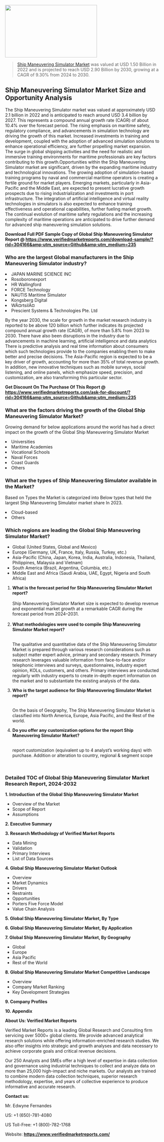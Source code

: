 <img src="https://ffe5etoiles.com/wp-content/uploads/2024/12/MST1-300x171.png" alt="" width="300" height="171" class="alignnone size-medium wp-image-20088" /><blockquote><p><p><a href="https://www.verifiedmarketreports.com/download-sample/?rid=304166&utm_source=Github&utm_medium=235" target="_blank">Ship Maneuvering Simulator Market</a> was valued at USD 1.50 Billion in 2022 and is projected to reach USD 2.90 Billion by 2030, growing at a CAGR of 9.30% from 2024 to 2030.</p></blockquote><p><h2>Ship Maneuvering Simulator Market Size and Opportunity Analysis</h2>The Ship Maneuvering Simulator market was valued at approximately USD 2.1 billion in 2022 and is anticipated to reach around USD 3.4 billion by 2027. This represents a compound annual growth rate (CAGR) of about 10.4% over the forecast period. The rising emphasis on maritime safety, regulatory compliance, and advancements in simulation technology are driving the growth of this market. Increased investments in training and development, coupled with the adoption of advanced simulation solutions to enhance operational efficiency, are further propelling market expansion. The surge in global shipping activities and the need for realistic and immersive training environments for maritime professionals are key factors contributing to this growth.Opportunities within the Ship Maneuvering Simulator market are significant, driven by the expanding maritime industry and technological innovations. The growing adoption of simulation-based training programs by naval and commercial maritime operators is creating a fertile ground for market players. Emerging markets, particularly in Asia-Pacific and the Middle East, are expected to present lucrative growth prospects due to rising industrialization and investments in port infrastructure. The integration of artificial intelligence and virtual reality technologies in simulators is also expected to enhance training effectiveness and operational capabilities, further fueling market growth. The continual evolution of maritime safety regulations and the increasing complexity of maritime operations are anticipated to drive further demand for advanced ship maneuvering simulation solutions.</p><p class=""><strong>Download Full PDF Sample Copy of Global Ship Maneuvering Simulator Report @ <a href="https://www.verifiedmarketreports.com/download-sample/?rid=304166&amp;utm_source=Github&amp;utm_medium=235" target="_blank">https://www.verifiedmarketreports.com/download-sample/?rid=304166&amp;utm_source=Github&amp;utm_medium=235</a></strong></p><h3 id="" class="">Who are the largest Global manufacturers in the Ship Maneuvering Simulator industry?</h3><p><li>JAPAN MARINE SCIENCE INC</li><li> Rosoboronexport</li><li> HR Wallingford</li><li> FORCE Technology</li><li> NAUTIS Maritime Simulator</li><li> Kongsberg Digital</li><li> WÃ¤rtsilÃ¤</li><li> Prescient Systems & Technologies Pte. Ltd</li></p><div class=""><div class="" dir="" data-message-author-role="" data-message-id="" data-message-model-slug=""><div class=""><div class=""><div class=""><div class="" dir="" data-message-author-role="" data-message-id="" data-message-model-slug=""><div class=""><div class=""><p>By the year 2030, the scale for growth in the market research industry is reported to be above 120 billion which further indicates its projected compound annual growth rate (CAGR), of more than 5.8% from 2023 to 2030. There have also been disruptions in the industry due to advancements in machine learning, artificial intelligence and data analytics There is predictive analysis and real time information about consumers which such technologies provide to the companies enabling them to make better and precise decisions. The Asia-Pacific region is expected to be a key driver of growth, accounting for more than 35% of total revenue growth. In addition, new innovative techniques such as mobile surveys, social listening, and online panels, which emphasize speed, precision, and customization, are also transforming this particular sector.</p><p><strong>Get Discount On The Purchase Of This Report @&nbsp; <a href="https://www.verifiedmarketreports.com/ask-for-discount/?rid=304166&amp;utm_source=Github&amp;utm_medium=235" target="_blank">https://www.verifiedmarketreports.com/ask-for-discount/?rid=304166&amp;utm_source=Github&amp;utm_medium=235</a></strong></p></div></div></div></div></div></div></div></div><h3 id="" class="">What are the factors driving the growth of the Global Ship Maneuvering Simulator Market?</h3><p id="" class="">Growing demand for below applications around the world has had a direct impact on the growth of the Global Ship Maneuvering Simulator Market</p><p id="" class=""><li>Universities</li><li> Maritime Academies</li><li> Vocational Schools</li><li> Naval Forces</li><li> Coast Guards</li><li> Others</li></p><h3 id="" class="">What are the types of Ship Maneuvering Simulator available in the Market?</h3><p id="" class="">Based on Types the Market is categorized into Below types that held the largest Ship Maneuvering Simulator market share In 2023.</p><p id="" class=""><li>Cloud-based</li><li> Others</li></p><h3 id="" class="">Which regions are leading the Global Ship Maneuvering Simulator Market?</h3><ul><li>Global (United States, Global and Mexico)</li><li>Europe (Germany, UK, France, Italy, Russia, Turkey, etc.)</li><li>Asia-Pacific (China, Japan, Korea, India, Australia, Indonesia, Thailand, Philippines, Malaysia and Vietnam)</li><li>South America (Brazil, Argentina, Columbia, etc.)</li><li>Middle East and Africa (Saudi Arabia, UAE, Egypt, Nigeria and South Africa)</li></ul><p><ol><li><strong>What is the forecast period for Ship Maneuvering Simulator Market report?<br /></strong><br /><span data-sheets-root="1" data-sheets-value="{&quot;1&quot;:2,&quot;2&quot;:&quot;XXXX size is expected to develop revenue and exponential market growth at a remarkable CAGR during the forecast period from 2024&ndash;2030.&quot;}" data-sheets-userformat="{&quot;2&quot;:12674,&quot;4&quot;:{&quot;1&quot;:2,&quot;2&quot;:16776960},&quot;10&quot;:2,&quot;11&quot;:0,&quot;15&quot;:&quot;Arial&quot;,&quot;16&quot;:12}">Ship Maneuvering Simulator Market size is expected to develop revenue and exponential market growth at a remarkable CAGR during the forecast period from 2024&ndash;2031.</span><br /><br /></li><li><strong>What methodologies were used to compile Ship Maneuvering Simulator Market report?<br /><br /></strong><p>The qualitative and quantitative data of the&nbsp;Ship Maneuvering Simulator Market is prepared through various research considerations such as subject matter expert advice, primary and secondary research. Primary research leverages valuable information from face-to-face and/or telephonic interviews and surveys, questionnaires, industry expert opinion, KOLs, customers, and others. Primary interviews are conducted regularly with industry experts to create in-depth expert information on the market and to substantiate the existing analysis of the data.&nbsp;</p></li><li><strong>Who is the target audience for Ship Maneuvering Simulator Market report?<br /><br /></strong><p>On the basis of Geography, The&nbsp;Ship Maneuvering Simulator Market is classified into North America, Europe, Asia Pacific, and the Rest of the world.</p></li><li><strong>Do you offer any customization options for the report Ship Maneuvering Simulator Market?<br /><br /></strong><p>report customization (equivalent up to 4 analyst&rsquo;s working days) with purchase. Addition or alteration to country, regional &amp; segment scope</p><p>&nbsp;</p></li></ol></p><h3 id="" class="">Detailed TOC of Global Ship Maneuvering Simulator Market Research Report, 2024-2032</h3><p id="" class=""><strong>1. Introduction of the Global Ship Maneuvering Simulator Market</strong></p><ul><li>Overview of the Market</li><li>Scope of Report</li><li>Assumptions</li></ul><p id="" class=""><strong>2. Executive Summary</strong></p><p id="" class=""><strong>3. Research Methodology of&nbsp;Verified Market Reports</strong></p><ul><li>Data Mining</li><li>Validation</li><li>Primary Interviews</li><li>List of Data Sources</li></ul><p id="" class=""><strong>4. Global Ship Maneuvering Simulator Market Outlook</strong></p><ul><li>Overview</li><li>Market Dynamics</li><li>Drivers</li><li>Restraints</li><li>Opportunities</li><li>Porters Five Force Model</li><li>Value Chain Analysis</li></ul><p id="" class=""><strong>5. Global Ship Maneuvering Simulator Market, By&nbsp;Type</strong></p><p id="" class=""><strong>6. Global Ship Maneuvering Simulator Market, By Application</strong></p><p id="" class=""><strong>7. Global Ship Maneuvering Simulator Market, By Geography</strong></p><ul><li>Global</li><li>Europe</li><li>Asia Pacific</li><li>Rest of the World</li></ul><p id="" class=""><strong>8. Global Ship Maneuvering Simulator Market Competitive Landscape</strong></p><ul><li>Overview</li><li>Company Market Ranking</li><li>Key Development Strategies</li></ul><p id="" class=""><strong>9. Company Profiles</strong></p><p id="" class=""><strong>10. Appendix</strong></p><p id="" class=""><strong>About Us: Verified Market Reports</strong></p><p id="" class="">Verified Market Reports is a leading Global Research and Consulting firm servicing over 5000+ global clients. We provide advanced analytical research solutions while offering information-enriched research studies. We also offer insights into strategic and growth analyses and data necessary to achieve corporate goals and critical revenue decisions.</p><p id="" class="">Our 250 Analysts and SMEs offer a high level of expertise in data collection and governance using industrial techniques to collect and analyze data on more than 25,000 high-impact and niche markets. Our analysts are trained to combine modern data collection techniques, superior research methodology, expertise, and years of collective experience to produce informative and accurate research.</p><p id="" class=""><strong>Contact us:</strong></p><p id="" class="">Mr. Edwyne Fernandes</p><p id="" class="">US: +1 (650)-781-4080</p><p id="" class="">US Toll-Free: +1 (800)-782-1768</p><p id="" class="">Website: <a target="" data-test-app-aware-link=""><strong>https://www.verifiedmarketreports.com/</strong></a></p>
